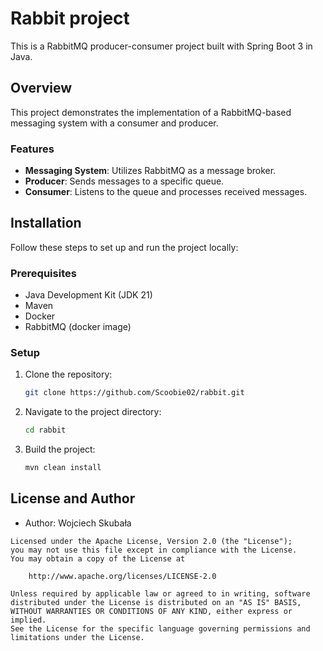 # Rabbit project

This is a RabbitMQ producer-consumer project built with Spring Boot 3 in Java.

## Overview

This project demonstrates the implementation of a RabbitMQ-based messaging system with a consumer and producer.

### Features

- **Messaging System**: Utilizes RabbitMQ as a message broker.
- **Producer**: Sends messages to a specific queue.
- **Consumer**: Listens to the queue and processes received messages.

## Installation

Follow these steps to set up and run the project locally:

### Prerequisites

- Java Development Kit (JDK 21)
- Maven
- Docker
- RabbitMQ (docker image)

### Setup

1. Clone the repository:
   ```bash
   git clone https://github.com/Scoobie02/rabbit.git 

2. Navigate to the project directory:
   ```bash
   cd rabbit
   
3. Build the project:
   ```bash
   mvn clean install

## License and Author

- Author: Wojciech Skubała
```
Licensed under the Apache License, Version 2.0 (the "License");
you may not use this file except in compliance with the License.
You may obtain a copy of the License at

    http://www.apache.org/licenses/LICENSE-2.0

Unless required by applicable law or agreed to in writing, software
distributed under the License is distributed on an "AS IS" BASIS,
WITHOUT WARRANTIES OR CONDITIONS OF ANY KIND, either express or implied.
See the License for the specific language governing permissions and
limitations under the License.
```